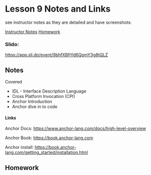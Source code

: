 # Lesson 9 Notes and Links


see instructor notes as they are detailed and have screenshots:

[Instructor Notes](../instructor_slide_notes_and_homework/Lesson9.pdf)
[Homework](../instructor_slide_notes_and_homework/Homework9.pdf)


### Slido:
https://app.sli.do/event/9bhfXBfjYd6QpmY3g8tQLZ


## Notes

Covered
 - IDL - Interface Description Language
 - Cross Platform Invocation (CPI)
 - Anchor Introduction
 - Anchor dive in to code

#### Links

Anchor Docs:
https://www.anchor-lang.com/docs/high-level-overview

Anchor Book:
https://book.anchor-lang.com

Anchor install:
https://book.anchor-lang.com/getting_started/installation.html



## Homework
